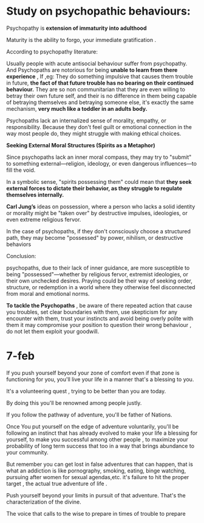 

# Study on psychopathic behaviours:

Psychopathy is **extension of immaturity into adulthood** 

Maturity is the ability to forgo, your immediate gratification . 


According to psychopathy literature:

Usually people with acute antisocial behaviour suffer from psychopathy. And
Psychopaths are notorious for being **unable to learn from there experience** ,
If ,eg: They do something impulsive that causes them trouble in future, **the fact of that future trouble has no bearing on their continued behaviour.**
They are so non communitarian that they are even willing to betray their own future self, and their is no difference in them being capable of betraying themselves and betraying someone else, it's exactly the same mechanism, 
**very much like a toddler in an adults body.**


Psychopaths lack an internalized sense of morality, empathy, or responsibility. Because they don't feel guilt or emotional connection in the way most people do, they might struggle with making ethical choices.


**Seeking External Moral Structures (Spirits as a Metaphor)**

Since psychopaths lack an inner moral compass,  they may try to "submit" to something external—religion, ideology, or even dangerous influences—to fill the void.

In a symbolic sense, "spirits possessing them" could mean that **they seek external forces to dictate their behavior, as they struggle to regulate themselves internally.**


**Carl Jung’s** ideas on possession, where a person who lacks a solid identity or morality might be "taken over" by destructive impulses, ideologies, or even extreme religious fervor.

In the case of psychopaths, if they don't consciously choose a structured path, they may become "possessed" by power, nihilism, or destructive behaviors

Conclusion:

psychopaths, due to their lack of inner guidance, are more susceptible to being "possessed"—whether by religious fervor, extremist ideologies, or their own unchecked desires. Praying could be their way of seeking order, structure, or redemption in a world where they otherwise feel disconnected from moral and emotional norms.



**To tackle the Psychopaths** , be aware of there repeated action that cause you  troubles, set clear boundaries with them, use skepticism for any encounter with them, trust your instincts and avoid being overly polite with them it may compromise your position to question their wrong behaviour , do not let them exploit your goodwill.



# **7-feb**

If you push yourself beyond your zone of comfort even if that zone is functioning for you, you'll live your life in a manner that's a blessing to you.

It's a volunteering quest , trying to be better than you are today.

By doing this you'll be renowned among people justly.

If you follow the pathway of adventure, you'll be father of Nations.

Once You put yourself on the edge of adventure voluntarily, you'll be following an instinct that has already evolved to make your life a blessing for yourself, to make you successful among other people , to maximize your probability of long term success that too in a way that brings abundance to your community.

But remember you can get lost in false adventures that can happen, that is what an addiction is like pornography, smoking, eating, binge watching, pursuing after women for sexual agendas,etc. it's failure to hit the proper target , the actual true adventure of life .

Push yourself beyond your limits in pursuit of that adventure.
That's the characterization of the divine.


The voice that calls to the wise to prepare in times of trouble to prepare 